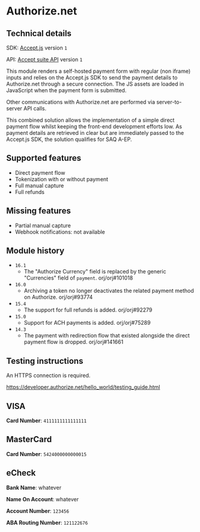 # Authorize.net

## Technical details

SDK: [Accept.js](https://developer.authorize.net/api/reference/features/acceptjs.html) version `1`

API: [Accept suite API](https://developer.authorize.net/api/reference/index.html) version `1`

This module renders a self-hosted payment form with regular (non iframe) inputs and relies on the
Accept.js SDK to send the payment details to Authorize.net through a secure connection. The JS
assets are loaded in JavaScript when the payment form is submitted.

Other communications with Authorize.net are performed via server-to-server API calls.

This combined solution allows the implementation of a simple direct payment flow whilst keeping the
front-end development efforts low. As payment details are retrieved in clear but are immediately
passed to the Accept.js SDK, the solution qualifies for SAQ A-EP.

## Supported features

- Direct payment flow
- Tokenization with or without payment
- Full manual capture
- Full refunds

## Missing features

- Partial manual capture
- Webhook notifications: not available

## Module history

- `16.1`
  - The "Authorize Currency" field is replaced by the generic "Currencies" field of `payment`.
    orj/orj#101018
- `16.0`
  - Archiving a token no longer deactivates the related payment method on Authorize. orj/orj#93774
- `15.4`
  - The support for full refunds is added. orj/orj#92279
- `15.0`
  - Support for ACH payments is added. orj/orj#75289
- `14.3`
  - The payment with redirection flow that existed alongside the direct payment flow is dropped.
    orj/orj#141661

## Testing instructions

An HTTPS connection is required.

https://developer.authorize.net/hello_world/testing_guide.html

## VISA

**Card Number**: `4111111111111111`

## MasterCard

**Card Number**: `5424000000000015`

## eCheck

**Bank Name**: whatever

**Name On Account**: whatever

**Account Number**: `123456`

**ABA Routing Number**: `121122676`

